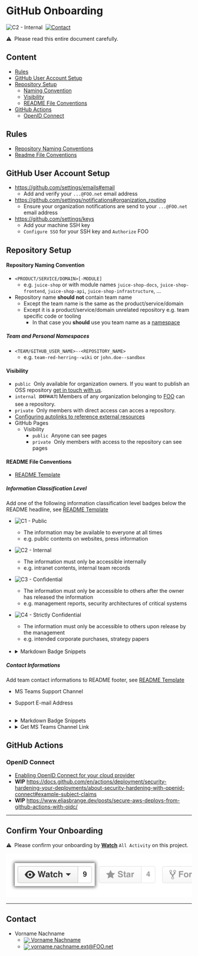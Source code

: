 # GitHub Onboarding
![C2 - Internal](https://badgen.net/badge/C2/Internal/blue)&nbsp;
[![Contact](https://badgen.net/badge/icon/Contact?label&icon=data%3Aimage%2Fpng%3Bbase64%2CiVBORw0KGgoAAAANSUhEUgAAAB4AAAAeCAYAAAA7MK6iAAAABmJLR0QA%2FwD%2FAP%2BgvaeTAAABIklEQVRIie3VMUoDQRTG8W9SZBslKVIoWyt4gXgML5JYeA5RvIMewEuYhBQJFtppqV3ELCn9WzhCWKP7xryA4H4wzc7j%2FWYGZlaq8xcDZMAxMASKOIZAH8g2hebAlO8zAXJvNKtAl3G%2FncfjtabnCY8S4IGlZzDCc0lbxnUWIYRtLxgj%2BtE0hMq%2BDWOvIsF9tRRZ4bsE2FRrhS8T4KuE2p8T7%2FHEeI%2BbbnDE8wrc%2F%2BVawptADxgA8zhu4jffndbxivXlakjqSjqSdCjpQFI7Ts8k3UsaSbqWNA4hvK21KmAXOAOeE34ST8ApsPMbsA1cAIsEsJwFcA60rOg%2B8LgGWM4DsGeBbx3Rz0zLzqq3umM6mrR86bkKPpH04ojOYs86%2Fyzv5x2Nqq3T2YwAAAAASUVORK5CYII%3D)](#Contact)&nbsp;

⚠️&nbsp; Please read this entire document carefully.

## Content
* [Rules](#rules)
* [GitHub User Account Setup](#github-user-account-setup)
* [Repository Setup](#repository-setup)
  * [Naming Convention](#naming-convention-for-personal-repositories)
  * [Visibility](#visibility)
  * [README File Conventions](#readme-file-conventions)
* [GitHub Actions](#github-actions)
  * [OpenID Connect](#openid-connect)

## Rules
- [Repository Naming Conventions](#repository-naming-convention)
- [Readme File Conventions](#readme-file-conventions)


## GitHub User Account Setup
* https://github.com/settings/emails#email
  * Add and verify your `...@FOO.net` email address
* https://github.com/settings/notifications#organization_routing
  * Ensure your organization notifications are send to your `...@FOO.net`  email address
* https://github.com/settings/keys
  * Add your machine SSH key
  * `Configure SSO` for your SSH key and `Authorize` FOO


## Repository Setup

#### Repository Naming Convention
- `<PRODUCT/SERVICE/DOMAIN>[-MODULE]`
  - e.g. `juice-shop` or with module names `juice-shop-docs`, `juice-shop-frontend`, `juice-shop-api`, `juice-shop-infrastructure`, ...
- Repository name **should not** contain team name
  - Except the team name is the same as the product/service/domain
  - Except it is a product/service/domain unrelated repository e.g. team specific code or tooling
    - In that case you **should** use you team name as a [namespace](#team-and-personal-namespaces)
##### Team and Personal Namespaces    
- `<TEAM/GITHUB_USER_NAME>--<REPOSITORY_NAME>`
  - e.g. `team-red-herring--wiki` or `john.doe--sandbox`

#### Visibility
  * `public`&nbsp; Only available for organization owners. If you want to publish an OSS repository [get in touch with us](#contact).
  * `internal`&nbsp; **<sub><sup>[DEFAULT]</sup></sub>** Members of any organization belonging to [FOO](https://github.com/enterprises/) can see a repository.
  * `private`&nbsp; Only members with direct access can acces a repository.
* [Configuring autolinks to reference external resources](https://docs.github.com/en/repositories/managing-your-repositorys-settings-and-features/managing-repository-settings/configuring-autolinks-to-reference-external-resources)
* GitHub Pages
  * Visibility
    * `public`&nbsp; Anyone can see pages
    * `private`&nbsp; Only members with access to the repository can see pages

#### README File Conventions
* [README Template](README.template.md)

##### Information Classification Level
Add one of the following information classification level badges below the README headline, see [README Template](README.template.md)

* ![C1 - Public](https://badgen.net/badge/C1/Public/green) 
  * The information may be available to everyone at all times
  * e.g. public contents on websites, press information
* ![C2 - Internal](https://badgen.net/badge/C2/Internal/blue)
  * The information must only be accessible internally
  * e.g. intranet contents, internal team records
* ![C3 - Confidential](https://badgen.net/badge/C3/Confidential/orange) 
  * The information must only be accessible to others after the owner has released the information
  * e.g. management reports, security architectures of critical systems
* ![C4 -  Strictly Confidential](https://badgen.net/badge/C4/Strictly%20Confidential/red) 
  * The information must only be accessible to others upon release by the management
  * e.g. intended corporate purchases, strategy papers
  <br>
 
* <details>
    <summary>Markdown Badge Snippets</summary>

    * ![C1 - Public](https://badgen.net/badge/C1/Public/green)
 
      `![C1 - Public](https://badgen.net/badge/C1/Public/green)&nbsp;`
 
    * ![C2 - Internal](https://badgen.net/badge/C2/Internal/blue)
 
      `![C2 - Internal](https://badgen.net/badge/C2/Internal/blue)&nbsp;`
 
    * ![C3 - Confidential](https://badgen.net/badge/C3/Confidential/orange)
 
      `![C3 - Confidential](https://badgen.net/badge/C3/Confidential/orange)&nbsp;`
 
    * ![C4 -  Strictly Confidential](https://badgen.net/badge/C4/Strictly%20Confidential/red)
 
      `![C4 -  Strictly Confidential](https://badgen.net/badge/C4/Strictly%20Confidential/red)&nbsp;`
</details>
    
    
##### Contact Informations    
Add team contact informations to README footer, see [README Template](README.template.md#Contact)
* MS Teams Support Channel
* Support E-mail Address
  <br><br>

* <details>
    <summary>Markdown Badge Snippets</summary>

    * [![Contact](https://badgen.net/badge/icon/Contact?label&icon=data%3Aimage%2Fpng%3Bbase64%2CiVBORw0KGgoAAAANSUhEUgAAAB4AAAAeCAYAAAA7MK6iAAAABmJLR0QA%2FwD%2FAP%2BgvaeTAAABIklEQVRIie3VMUoDQRTG8W9SZBslKVIoWyt4gXgML5JYeA5RvIMewEuYhBQJFtppqV3ELCn9WzhCWKP7xryA4H4wzc7j%2FWYGZlaq8xcDZMAxMASKOIZAH8g2hebAlO8zAXJvNKtAl3G%2FncfjtabnCY8S4IGlZzDCc0lbxnUWIYRtLxgj%2BtE0hMq%2BDWOvIsF9tRRZ4bsE2FRrhS8T4KuE2p8T7%2FHEeI%2BbbnDE8wrc%2F%2BVawptADxgA8zhu4jffndbxivXlakjqSjqSdCjpQFI7Ts8k3UsaSbqWNA4hvK21KmAXOAOeE34ST8ApsPMbsA1cAIsEsJwFcA60rOg%2B8LgGWM4DsGeBbx3Rz0zLzqq3umM6mrR86bkKPpH04ojOYs86%2Fyzv5x2Nqq3T2YwAAAAASUVORK5CYII%3D)](#Contact)&nbsp;
 
      ```markdown
      [![Contact](https://badgen.net/badge/icon/Contact?label&icon=data%3Aimage%2Fpng%3Bbase64%2CiVBORw0KGgoAAAANSUhEUgAAAB4AAAAeCAYAAAA7MK6iAAAABmJLR0QA%2FwD%2FAP%2BgvaeTAAABIklEQVRIie3VMUoDQRTG8W9SZBslKVIoWyt4gXgML5JYeA5RvIMewEuYhBQJFtppqV3ELCn9WzhCWKP7xryA4H4wzc7j%2FWYGZlaq8xcDZMAxMASKOIZAH8g2hebAlO8zAXJvNKtAl3G%2FncfjtabnCY8S4IGlZzDCc0lbxnUWIYRtLxgj%2BtE0hMq%2BDWOvIsF9tRRZ4bsE2FRrhS8T4KuE2p8T7%2FHEeI%2BbbnDE8wrc%2F%2BVawptADxgA8zhu4jffndbxivXlakjqSjqSdCjpQFI7Ts8k3UsaSbqWNA4hvK21KmAXOAOeE34ST8ApsPMbsA1cAIsEsJwFcA60rOg%2B8LgGWM4DsGeBbx3Rz0zLzqq3umM6mrR86bkKPpH04ojOYs86%2Fyzv5x2Nqq3T2YwAAAAASUVORK5CYII%3D)](#Contact)&nbsp;
      ```
    * <a href="https://teams.microsoft.com/l/channel/...">
        <img align="center" src="https://img.icons8.com/fluency/24/microsoft-teams-2019.png"> MS Teams
      </a>
      <br><br>
 
      ```html
      <a href="https://teams.microsoft.com/l/channel/...">
        <img align="center" src="https://img.icons8.com/fluency/24/microsoft-teams-2019.png"> Support Channel
      </a>
      ```
    * <a href="mailto:team.rainbow@example.net">
        <img align="center" src="https://img.icons8.com/fluency/24/mail.png"> E-mail
      </a>
      <br><br>
 
      ```html
      <a href="mailto:team.rainbow@example.net">
        <img align="center" src="https://img.icons8.com/fluency/24/mail.png"> team.rainbow@example.net
      </a>
      ```
    * <a href="https://FOO.atlassian.net/jira/software/c/projects/...">
        <img align="center" src="https://img.icons8.com/color/24/000000/jira.png"> Jira
      </a>
      <br><br>
 
      ```html
      <a href="https://FOO.atlassian.net/jira/software/c/projects/...">
        <img align="center" src="https://img.icons8.com/color/24/000000/jira.png"> Issue Tracker
      </a>
      ```
  </details>
* <details>
    <summary>Get MS Teams Channel Link</summary>

    ![ms-teams--get-link-to-channel](docs/images/ms-teams--get-link-to-channel.png)
  </details>


## GitHub Actions

### OpenID Connect
* [Enabling OpenID Connect for your cloud provider](https://docs.github.com/en/actions/deployment/security-hardening-your-deployments/about-security-hardening-with-openid-connect#enabling-openid-connect-for-your-cloud-provider)
* **WIP** https://docs.github.com/en/actions/deployment/security-hardening-your-deployments/about-security-hardening-with-openid-connect#example-subject-claims
* **WIP** https://www.eliasbrange.dev/posts/secure-aws-deploys-from-github-actions-with-oidc/

---
## Confirm Your Onboarding
⚠️&nbsp;  Please confirm your onboarding by [**Watch**](#repository-container-header) `All Activity` on this project.

[![watch button](docs/images/github-repo-actions-watch.png)](#repository-container-header)

---
## Contact
* Vorname Nachname
  * <a href="https://teams.microsoft.com/l/chat/0/0?users=vorname.nachname.ext@FOO.net">
      <img align="center" src="https://img.icons8.com/fluency/24/microsoft-teams-2019.png"> Vorname Nachname
    </a>
  * <a href="mailto:vorname.nachname.ext@FOO.net">
      <img align="center" src="https://img.icons8.com/fluency/24/mail.png"> vorname.nachname.ext@FOO.net
    </a> 
